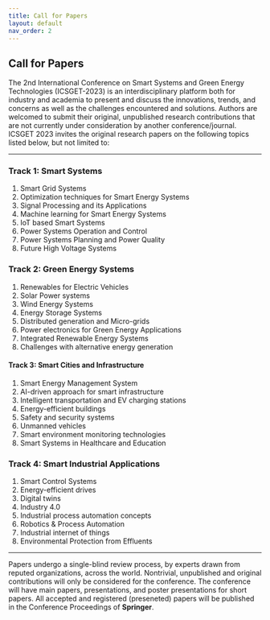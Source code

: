 ```yaml
---
title: Call for Papers
layout: default
nav_order: 2
---
```


## Call for Papers

The 2nd International Conference on Smart Systems and Green Energy Technologies (ICSGET-2023) is an interdisciplinary platform both for industry and academia to present and discuss the innovations, trends, and concerns as well as the challenges encountered and solutions. Authors are welcomed to submit their original, unpublished research contributions that are not currently under consideration by another conference/journal. ICSGET 2023 invites the original research papers on the following topics listed below, but not limited to:

---

### Track 1: Smart Systems
1. Smart Grid Systems
2. Optimization techniques for Smart Energy Systems
3. Signal Processing and its Applications
4. Machine learning for Smart Energy Systems
5. IoT based Smart Systems
6. Power Systems Operation and Control
7. Power Systems Planning and Power Quality
8. Future High Voltage Systems

### Track 2: Green Energy Systems
1. Renewables for Electric Vehicles
2. Solar Power systems
3. Wind Energy Systems
4. Energy Storage Systems
5. Distributed generation and Micro-grids
6. Power electronics for Green Energy Applications
7. Integrated Renewable Energy Systems
8. Challenges with alternative energy generation

#### Track 3: Smart Cities and Infrastructure
1. Smart Energy Management System
2. AI-driven approach for smart infrastructure
3. Intelligent transportation and EV charging stations
4. Energy-efficient buildings
5. Safety and security systems
6. Unmanned vehicles
7. Smart environment monitoring technologies
8. Smart Systems in Healthcare and Education

### Track 4: Smart Industrial Applications
1. Smart Control Systems
2. Energy-efficient drives
3. Digital twins
4. Industry 4.0
6. Industrial process automation concepts
7. Robotics & Process Automation
8. Industrial internet of things
9. Environmental Protection from Effluents

---

Papers undergo a single-blind review process, by experts drawn from reputed organizations, across the world. Nontrivial, unpublished and original contributions will only be considered for the conference. The conference will have main papers, presentations, and poster presentations for short papers. All accepted and registered (preseneted) papers will be published in the Conference Proceedings of **Springer**.
